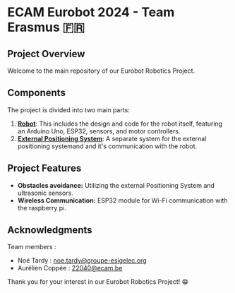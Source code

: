# ECAM Eurobot 2024 - Team Erasmus 🇫🇷

## Project Overview
Welcome to the main repository of our Eurobot Robotics Project.

## Components

The project is divided into two main parts:

1. [**Robot**](https://github.com/TardyNoe/ECAM_Eurobot_2024_TeamErasmus/tree/main/Robot): This includes the design and code for the robot itself, featuring an Arduino Uno, ESP32, sensors, and motor controllers.
2. [**External Positioning System**](https://github.com/TardyNoe/ECAM_Eurobot_2024_TeamErasmus/tree/main/Balise): A separate system for the external positioning systemand and it's communication with the robot.

## Project Features

- **Obstacles avoidance:** Utilizing the external Positioning System and ultrasonic sensors.
- **Wireless Communication:** ESP32 module for Wi-Fi communication with the raspberry pi.

## Acknowledgments

Team members : 
* Noé Tardy : noe.tardy@groupe-esigelec.org
* Aurélien Coppée : 22040@ecam.be

Thank you for your interest in our Eurobot Robotics Project! 😁
